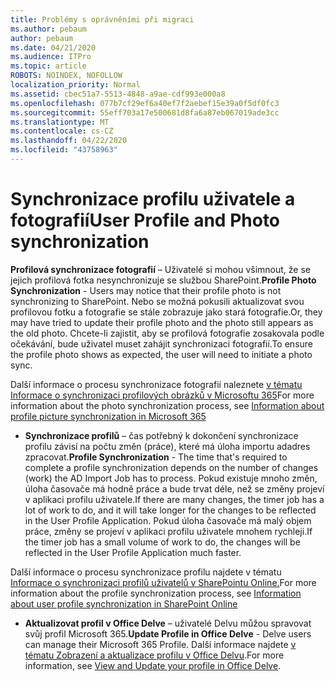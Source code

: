 ```yaml
---
title: Problémy s oprávněními při migraci
ms.author: pebaum
author: pebaum
ms.date: 04/21/2020
ms.audience: ITPro
ms.topic: article
ROBOTS: NOINDEX, NOFOLLOW
localization_priority: Normal
ms.assetid: cbec51a7-5513-4848-a9ae-cdf993e000a8
ms.openlocfilehash: 077b7cf29ef6a40ef7f2aebef15e39a0f5df0fc3
ms.sourcegitcommit: 55eff703a17e500681d8fa6a87eb067019ade3cc
ms.translationtype: MT
ms.contentlocale: cs-CZ
ms.lasthandoff: 04/22/2020
ms.locfileid: "43758963"
---
```

# <a name="user-profile-and-photo-synchronization"></a><span data-ttu-id="2731a-102">Synchronizace profilu uživatele a fotografií</span><span class="sxs-lookup"><span data-stu-id="2731a-102">User Profile and Photo synchronization</span></span>

 <span data-ttu-id="2731a-103">**Profilová synchronizace fotografií** – Uživatelé si mohou všimnout, že se jejich profilová fotka nesynchronizuje se službou SharePoint.</span><span class="sxs-lookup"><span data-stu-id="2731a-103">**Profile Photo Synchronization** - Users may notice that their profile photo is not synchronizing to SharePoint.</span></span> <span data-ttu-id="2731a-104">Nebo se možná pokusili aktualizovat svou profilovou fotku a fotografie se stále zobrazuje jako stará fotografie.</span><span class="sxs-lookup"><span data-stu-id="2731a-104">Or, they may have tried to update their profile photo and the photo still appears as the old photo.</span></span> <span data-ttu-id="2731a-105">Chcete-li zajistit, aby se profilová fotografie zosakovala podle očekávání, bude uživatel muset zahájit synchronizaci fotografií.</span><span class="sxs-lookup"><span data-stu-id="2731a-105">To ensure the profile photo shows as expected, the user will need to initiate a photo sync.</span></span> 
  
<span data-ttu-id="2731a-106">Další informace o procesu synchronizace fotografií naleznete [v tématu Informace o synchronizaci profilových obrázků v Microsoftu 365](https://go.microsoft.com/fwlink/?linkid=2022634)</span><span class="sxs-lookup"><span data-stu-id="2731a-106">For more information about the photo synchronization process, see [Information about profile picture synchronization in Microsoft 365](https://go.microsoft.com/fwlink/?linkid=2022634)</span></span>
  
- <span data-ttu-id="2731a-107">**Synchronizace profilů** – čas potřebný k dokončení synchronizace profilu závisí na počtu změn (práce), které má úloha importu adadres zpracovat.</span><span class="sxs-lookup"><span data-stu-id="2731a-107">**Profile Synchronization** - The time that's required to complete a profile synchronization depends on the number of changes (work) the AD Import Job has to process.</span></span> <span data-ttu-id="2731a-108">Pokud existuje mnoho změn, úloha časovače má hodně práce a bude trvat déle, než se změny projeví v aplikaci profilu uživatele.</span><span class="sxs-lookup"><span data-stu-id="2731a-108">If there are many changes, the timer job has a lot of work to do, and it will take longer for the changes to be reflected in the User Profile Application.</span></span> <span data-ttu-id="2731a-109">Pokud úloha časovače má malý objem práce, změny se projeví v aplikaci profilu uživatele mnohem rychleji.</span><span class="sxs-lookup"><span data-stu-id="2731a-109">If the timer job has a small volume of work to do, the changes will be reflected in the User Profile Application much faster.</span></span> 
  
<span data-ttu-id="2731a-110">Další informace o procesu synchronizace profilu najdete v tématu [Informace o synchronizaci profilů uživatelů v SharePointu Online.](https://go.microsoft.com/fwlink/?linkid=2022639)</span><span class="sxs-lookup"><span data-stu-id="2731a-110">For more information about the profile synchronization process, see [Information about user profile synchronization in SharePoint Online](https://go.microsoft.com/fwlink/?linkid=2022639)</span></span>
    
- <span data-ttu-id="2731a-111">**Aktualizovat profil v Office Delve** – uživatelé Delvu můžou spravovat svůj profil Microsoft 365.</span><span class="sxs-lookup"><span data-stu-id="2731a-111">**Update Profile in Office Delve** - Delve users can manage their Microsoft 365 Profile.</span></span> <span data-ttu-id="2731a-112">Další informace najdete [v tématu Zobrazení a aktualizace profilu v Office Delvu](https://support.office.com/article/View-and-update-your-profile-in-Office-Delve-4e84343b-eedf-45a1-aeb9-8627ccca14ba).</span><span class="sxs-lookup"><span data-stu-id="2731a-112">For more information, see [View and Update your profile in Office Delve](https://support.office.com/article/View-and-update-your-profile-in-Office-Delve-4e84343b-eedf-45a1-aeb9-8627ccca14ba).</span></span>
    

